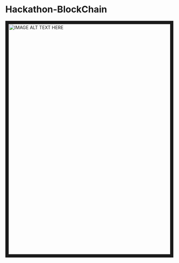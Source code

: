 # Hackathon-BlockChain


<a href="https://youtu.be/8fCrliypD7w" target="_blank"><img src="https://img.youtube.com/vi/https://youtu.be/8fCrliypD7w/default.jpg
" alt="IMAGE ALT TEXT HERE" width="960" height="720" border="10" />
